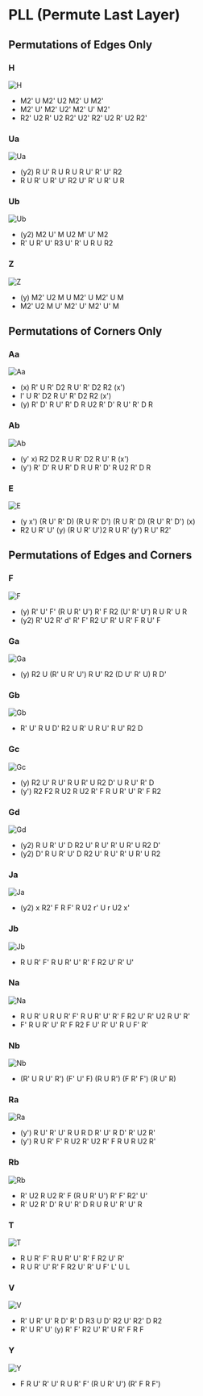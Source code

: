 # PLL (Permute Last Layer)

## Permutations of Edges Only

### H

![H](images/pll/H.webp)

- M2' U M2' U2 M2' U M2'
- M2' U' M2' U2' M2' U' M2'
- R2' U2 R' U2 R2' U2' R2' U2 R' U2 R2'

### Ua

![Ua](images/pll/U1.webp)

- (y2) R U' R U R U R U' R' U' R2
- R U R' U R' U' R2 U' R' U R' U R

### Ub

![Ub](images/pll/U.webp)

- (y2) M2 U' M U2 M' U' M2
- R' U R' U' R3 U' R' U R U R2

### Z

![Z](images/pll/Z.webp)

- (y) M2' U2 M U M2' U M2' U M
- M2' U2 M U' M2' U' M2' U' M

## Permutations of Corners Only

### Aa

![Aa](images/pll/A1.webp)

- (x) R' U R' D2 R U' R' D2 R2 (x')
- l' U R' D2 R U' R' D2 R2 (x')
- (y) R' D' R U' R' D R U2 R' D' R U' R' D R

### Ab

![Ab](images/pll/A.webp)

- (y' x) R2 D2 R U R' D2 R U' R (x')
- (y') R' D' R U R' D R U R' D' R U2 R' D R

### E

![E](images/pll/E.webp)

- (y x') (R U' R' D) (R U R' D') (R U R' D) (R U' R' D') (x)
- R2 U R' U' (y) (R U R' U')2 R U R' (y') R U' R2'

## Permutations of Edges and Corners

### F

![F](images/pll/F.webp)

- (y) R' U' F' (R U R' U') R' F R2 (U' R' U') R U R' U R
- (y2) R' U2 R' d' R' F' R2 U' R' U R' F R U' F

### Ga

![Ga](images/pll/G3.webp)

- (y) R2 U (R' U R' U') R U' R2 (D U' R' U) R D'

### Gb

![Gb](images/pll/G2.webp)

- R' U' R U D' R2 U R' U R U' R U' R2 D

### Gc

![Gc](images/pll/G1.webp)

- (y) R2 U' R U' R U R' U R2 D' U R U' R' D
- (y') R2 F2 R U2 R U2 R' F R U R' U' R' F R2

### Gd

![Gd](images/pll/G4.webp)

- (y2) R U R' U' D R2 U' R U' R' U R' U R2 D'
- (y2) D' R U R' U' D R2 U' R U' R' U R' U R2

### Ja

![Ja](images/pll/J1.webp)

- (y2) x R2' F R F' R U2 r' U r U2 x'

### Jb

![Jb](images/pll/J.webp)

- R U R' F' R U R' U' R' F R2 U' R' U'

### Na

![Na](images/pll/N1.webp)

- R U R' U R U R' F' R U R' U' R' F R2 U' R' U2 R U' R'
- F' R U R' U' R' F R2 F U' R' U' R U F' R'

### Nb

![Nb](images/pll/N.webp)

- (R' U R U' R') (F' U' F) (R U R') (F R' F') (R U' R)

### Ra

![Ra](images/pll/R1.webp)

- (y') R U' R' U' R U R D R' U' R D' R' U2 R'
- (y') R U R' F' R U2 R' U2 R' F R U R U2 R'

### Rb

![Rb](images/pll/R.webp)

- R' U2 R U2 R' F (R U R' U') R' F' R2' U'
- R' U2 R' D' R U' R' D R U R U' R' U' R

### T

![T](images/pll/T.webp)

- R U R' F' R U R' U' R' F R2 U' R'
- R U R' U' R' F R2 U' R' U F' L' U L

### V

![V](images/pll/V.webp)

- R' U R' U' R D' R' D R3 U D' R2 U' R2' D R2
- R' U R' U' (y) R' F' R2 U' R' U R' F R F

### Y

![Y](images/pll/Y.webp)

- F R U' R' U' R U R' F' (R U R' U') (R' F R F')
